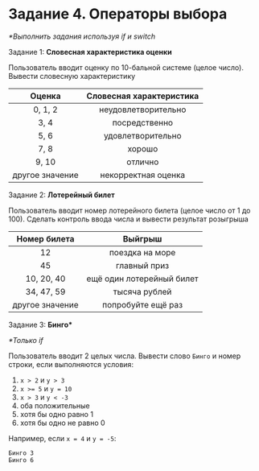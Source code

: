 # Задание 4. Операторы выбора
_*Выполнить задания используя if и switch_

Задание 1: __Словесная характеристика оценки__

Пользователь вводит оценку по 10-бальной системе (целое число). Вывести словесную характеристику

|Оценка|Словесная характеристика|
|:----:|:----------------------:|
|0, 1, 2|неудовлетворительно|
|3, 4|посредственно|
|5, 6|удовлетворительно|
|7, 8|хорошо|
|9, 10|отлично|
|другое значение|некорректная оценка|

Задание 2: __Лотерейный билет__

Пользователь вводит номер лотерейного билета (целое число от 1 до 100). Сделать контроль ввода числа и вывести результат розыгрыша

|Номер билета|Выйгрыш|
|:----------:|:-----:|
|12|поездка на море|
|45|главный приз|
|10, 20, 40|ещё один лотерейный билет|
|34, 47, 59|тысяча рублей|
|другое значение|попробуйте ещё раз|

Задание 3: __Бинго*__

_*Только if_

Пользователь вводит 2 целых числа. Вывести слово `Бинго` и номер строки, если выполняются условия:
1) `x > 2` и `y > 3`
2) `x >= 5` и `y = 10`
3) `x > 3` и `y < -3`
4) оба положительные
5) хотя бы одно равно 1
6) хотя бы одно не равно 0

Например, если `x = 4` и `y = -5`:
```
Бинго 3
Бинго 6
```
